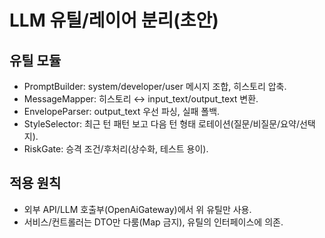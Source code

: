 # LLM 유틸/레이어 분리(초안)

## 유틸 모듈

- PromptBuilder: system/developer/user 메시지 조합, 히스토리 압축.
- MessageMapper: 히스토리 ↔︎ input_text/output_text 변환.
- EnvelopeParser: output_text 우선 파싱, 실패 폴백.
- StyleSelector: 최근 턴 패턴 보고 다음 턴 형태 로테이션(질문/비질문/요약/선택지).
- RiskGate: 승격 조건/후처리(상수화, 테스트 용이).

## 적용 원칙

- 외부 API/LLM 호출부(OpenAiGateway)에서 위 유틸만 사용.
- 서비스/컨트롤러는 DTO만 다룸(Map 금지), 유틸의 인터페이스에 의존.
